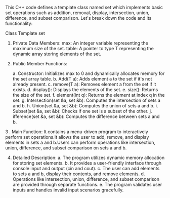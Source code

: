 This C++ code defines a template class named set which implements basic set operations such as addition, removal, display, intersection, union, difference, and subset comparison. Let's break down the code and its functionality:

Class Template set

1. Private Data Members:
max: An integer variable representing the maximum size of the set.
table: A pointer to type T representing the dynamic array storing elements of the set.

2. Public Member Functions:

    a. Constructor: Initializes max to 0 and dynamically allocates memory for the set array table.
    b. Add(T a): Adds element a to the set if it's not already present.
    c. remove(T a): Removes element a from the set if it exists.
    d. display(): Displays the elements of the set.
    e. size(): Returns the size of the set.
    f. element(int q): Returns the element at index q in the set.
    g. Intersection(set<T> &a, set<T> &b): Computes the intersection of sets a and b.
    h. Union(set<T> &a, set<T> &b): Computes the union of sets a and b.
    i. Subset(set<T> &a, set<T> &b): Checks if one set is a subset of the other.
    j. ifference(set<T> &a, set<T> &b): Computes the difference between sets a and b.

3 . Main Function: It contains a menu-driven program to interactively perform set operations.It allows the user to add, 
  remove, and display elements in sets a and b.Users can perform operations like intersection, union, 
  difference, and subset comparison on sets a and b.

4. Detailed Description:
    a. The program utilizes dynamic memory allocation for storing set elements.
    b. It provides a user-friendly interface through console input and output (cin and cout).
    c. The user can add elements to sets a and b, display their contents, and remove elements.
    d. Operations like intersection, union, difference, and subset comparison are provided through separate functions.
    e. The program validates user inputs and handles invalid input scenarios gracefully.
